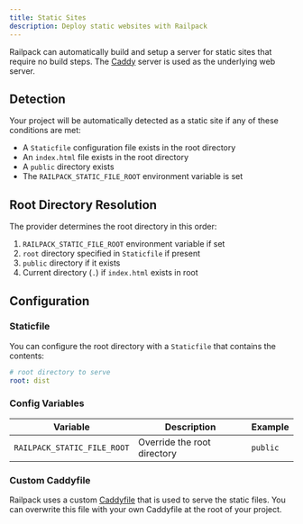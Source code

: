 ```yaml
---
title: Static Sites
description: Deploy static websites with Railpack
---
```


Railpack can automatically build and setup a server for static sites that
require no build steps. The [Caddy](https://caddyserver.com/) server is used as
the underlying web server.

## Detection

Your project will be automatically detected as a static site if any of these conditions are met:

- A `Staticfile` configuration file exists in the root directory
- An `index.html` file exists in the root directory
- A `public` directory exists
- The `RAILPACK_STATIC_FILE_ROOT` environment variable is set

## Root Directory Resolution

The provider determines the root directory in this order:

1. `RAILPACK_STATIC_FILE_ROOT` environment variable if set
2. `root` directory specified in `Staticfile` if present
3. `public` directory if it exists
4. Current directory (`.`) if `index.html` exists in root

## Configuration

### Staticfile

You can configure the root directory with a `Staticfile` that contains the contents:

```yaml
# root directory to serve
root: dist
```

### Config Variables

| Variable                    | Description                 | Example  |
| --------------------------- | --------------------------- | -------- |
| `RAILPACK_STATIC_FILE_ROOT` | Override the root directory | `public` |

### Custom Caddyfile

Railpack uses a custom
[Caddyfile](https://github.com/railwayapp/railpack/blob/main/core/providers/staticfile/Caddyfile.template)
that is used to serve the static files. You can overwrite this file with your
own Caddyfile at the root of your project.
